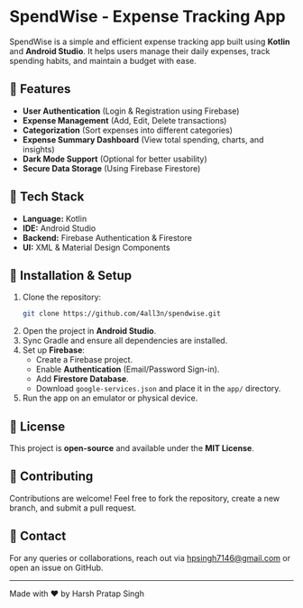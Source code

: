 # SpendWise - Expense Tracking App

SpendWise is a simple and efficient expense tracking app built using **Kotlin** and **Android Studio**. It helps users manage their daily expenses, track spending habits, and maintain a budget with ease.

## 📌 Features
- **User Authentication** (Login & Registration using Firebase)
- **Expense Management** (Add, Edit, Delete transactions)
- **Categorization** (Sort expenses into different categories)
- **Expense Summary Dashboard** (View total spending, charts, and insights)
- **Dark Mode Support** (Optional for better usability)
- **Secure Data Storage** (Using Firebase Firestore)

## 🚀 Tech Stack
- **Language:** Kotlin
- **IDE:** Android Studio
- **Backend:** Firebase Authentication & Firestore
- **UI:** XML & Material Design Components
<!--
## 📲 Screenshots
![Screenshot 1](path_to_screenshot1)
![Screenshot 2](path_to_screenshot2)
-->
## 🔧 Installation & Setup
1. Clone the repository:
   ```bash
   git clone https://github.com/4all3n/spendwise.git
   ```
2. Open the project in **Android Studio**.
3. Sync Gradle and ensure all dependencies are installed.
4. Set up **Firebase**:
   - Create a Firebase project.
   - Enable **Authentication** (Email/Password Sign-in).
   - Add **Firestore Database**.
   - Download `google-services.json` and place it in the `app/` directory.
5. Run the app on an emulator or physical device.

## 📜 License
This project is **open-source** and available under the **MIT License**.

## 🤝 Contributing
Contributions are welcome! Feel free to fork the repository, create a new branch, and submit a pull request.

## 📧 Contact
For any queries or collaborations, reach out via hpsingh7146@gmail.com or open an issue on GitHub.

---
Made with ❤️ by Harsh Pratap Singh
